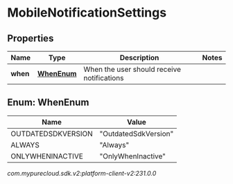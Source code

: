 # MobileNotificationSettings


## Properties

| Name | Type | Description | Notes |
| ------------ | ------------- | ------------- | ------------- |
| **when** | [**WhenEnum**](#Enum--WhenEnum) | When the user should receive notifications |  |


## Enum: WhenEnum

| Name | Value |
| ---- | ----- |
| OUTDATEDSDKVERSION | &quot;OutdatedSdkVersion&quot; | 
| ALWAYS | &quot;Always&quot; | 
| ONLYWHENINACTIVE | &quot;OnlyWhenInactive&quot; | 




_com.mypurecloud.sdk.v2:platform-client-v2:231.0.0_
